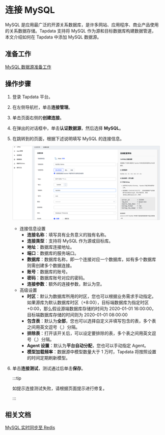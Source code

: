 # 连接 MySQL

MySQL 是应用最广泛的开源关系数据库，是许多网站、应用程序、商业产品使用的关系数据存储。Tapdata 支持将 MySQL 作为源和目标数据库构建数据管道，本文介绍如何在 Tapdata 中添加 MySQL 数据源。

## 准备工作

[MySQL 数据源准备工作](../../../prerequisites/certified/mysql.md)

## 操作步骤

1. 登录 Tapdata 平台。

2. 在左侧导航栏，单击**连接管理**。

3. 单击页面右侧的**创建连接**。

4. 在弹出的对话框中，单击**认证数据源**，然后选择 **MySQL**。

5. 在跳转到的页面，根据下述说明填写 MySQL 的连接信息。

   ![连接配置示例](../../../images/mysql_connection_demo.png)

   * 连接信息设置
     * **连接名称**：填写具有业务意义的独有名称。
     * **连接类型**：支持将 MySQL 作为源或目标库。
     * **地址**：数据库连接地址。
     * **端口**：数据库的服务端口。
     * **数据库**：数据库名称，即一个连接对应一个数据库，如有多个数据库则需创建多个数据连接。
     * **账号**：数据库的账号。
     * **密码**：数据库账号对应的密码。
     * **连接参数**：额外的连接参数，默认为空。
   * 高级设置
     * **时区**：默认为数据库所用的时区，您也可以根据业务需求手动指定。
       如果源库为默认数据库时区（+8:00），目标端数据库为指定时区+0:00，那么假设源端数据库存储的时间为 2020-01-01 16:00:00，目标端数据库存储的时间则为 2020-01-01 08:00:00
     * **包含表**：默认为**全部**，您也可以选择自定义并填写包含的表，多个表之间用英文逗号（,）分隔。
     * **排除表**：打开该开关后，可以设定要排除的表，多个表之间用英文逗号（,）分隔。
     * **Agent 设置**：默认为**平台自动分配**，您也可以手动指定 Agent。
     * **模型加载频率**：数据源中模型数量大于 1 万时，Tapdata 将按照设置的时间定期刷新模型。

6. 单击**连接测试**，测试通过后单击**保存**。

   :::tip

   如提示连接测试失败，请根据页面提示进行修复。

   :::



## 相关文档

[MySQL 实时同步至 Redis](../../../best-practice/mysql-to-redis.md)